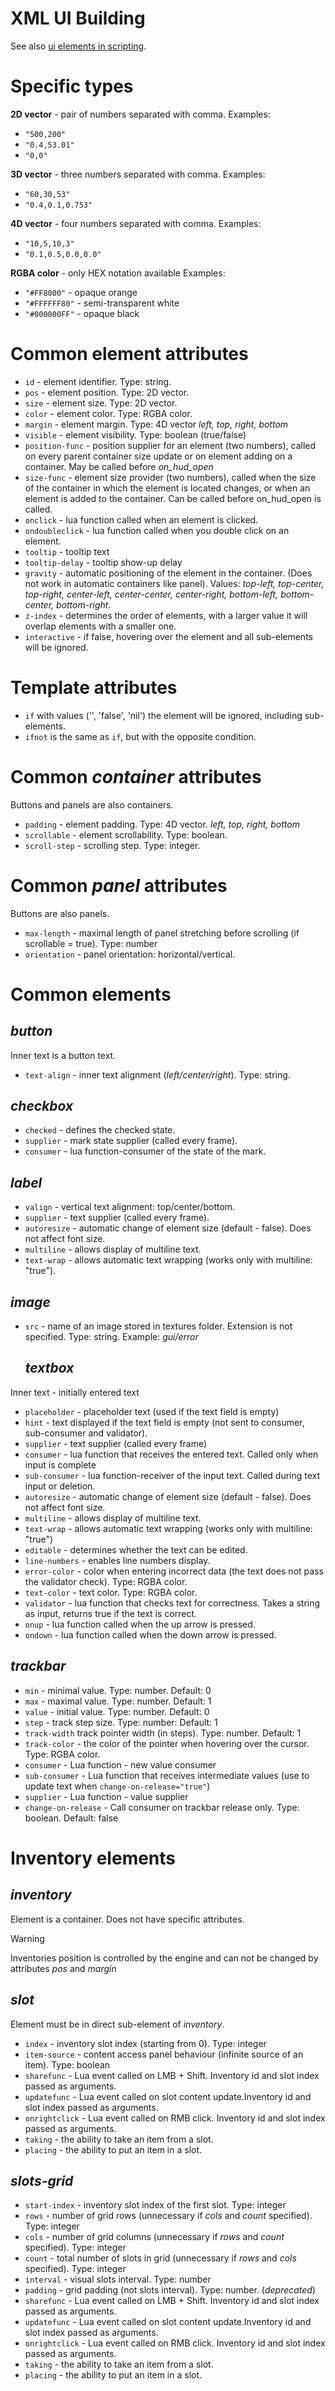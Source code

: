 # XML UI Building

See also [ui elements in scripting](scripting/ui.md).

# Specific types

**2D vector** - pair of numbers separated with comma.
Examples:
- `"500,200"`
- `"0.4,53.01"`
- `"0,0"`

**3D vector** - three numbers separated with comma.
Examples:
- `"60,30,53"`
- `"0.4,0.1,0.753"`

**4D vector** - four numbers separated with comma.
Examples:
- `"10,5,10,3"`
- `"0.1,0.5,0.0,0.0"`

**RGBA color** - only HEX notation available
Examples:
- `"#FF8000"` - opaque orange
- `"#FFFFFF80"` - semi-transparent white
- `"#000000FF"` - opaque black

# Common element attributes

- `id` - element identifier. Type: string.
- `pos` - element position. Type: 2D vector.
- `size` - element size. Type: 2D vector.
- `color` - element color. Type: RGBA color.
- `margin` - element margin. Type: 4D vector
  *left, top, right, bottom*
- `visible` - element visibility. Type: boolean (true/false)
- `position-func` - position supplier for an element (two numbers), called on every parent container size update or on element adding on a container. May be called before *on_hud_open*
- `size-func` - element size provider (two numbers), called when the size of the container in which the element is located changes, or when an element is added to the container. Can be called before on_hud_open is called.
- `onclick` - lua function called when an element is clicked.
- `ondoubleclick` - lua function called when you double click on an element.
- `tooltip` - tooltip text
- `tooltip-delay` - tooltip show-up delay
- `gravity` - automatic positioning of the element in the container. (Does not work in automatic containers like panel). Values: *top-left, top-center, top-right, center-left, center-center, center-right, bottom-left, bottom-center, bottom-right*.
- `z-index` - determines the order of elements, with a larger value it will overlap elements with a smaller one.
- `interactive` - if false, hovering over the element and all sub-elements will be ignored.

# Template attributes

- `if` with values ​​('', 'false', 'nil') the element will be ignored, including sub-elements.
- `ifnot` is the same as `if`, but with the opposite condition.

# Common *container* attributes

Buttons and panels are also containers.

- `padding` - element padding. Type: 4D vector.
  *left, top, right, bottom*
- `scrollable` - element scrollability. Type: boolean.
- `scroll-step` - scrolling step. Type: integer.

# Common *panel* attributes

Buttons are also panels.

- `max-length` - maximal length of panel stretching before scrolling (if scrollable = true). Type: number
- `orientation` - panel orientation: horizontal/vertical.

# Common elements

## *button*

Inner text is a button text.

- `text-align` - inner text alignment (*left/center/right*). Type: string.

## *checkbox*

- `checked` - defines the checked state.
- `supplier` - mark state supplier (called every frame).
- `consumer` - lua function-consumer of the state of the mark.

## *label*

- `valign` - vertical text alignment: top/center/bottom.
- `supplier` - text supplier (called every frame).
- `autoresize` - automatic change of element size (default - false). Does not affect font size.
- `multiline` - allows display of multiline text.
- `text-wrap` - allows automatic text wrapping (works only with multiline: "true").

## *image*

- `src` - name of an image stored in textures folder. Extension is not specified. Type: string.
  Example: *gui/error*

  ## *textbox*

Inner text - initially entered text

- `placeholder` - placeholder text (used if the text field is empty)
- `hint` - text displayed if the text field is empty (not sent to consumer, sub-consumer and validator).
- `supplier` - text supplier (called every frame)
- `consumer` - lua function that receives the entered text. Called only when input is complete
- `sub-consumer` - lua function-receiver of the input text. Called during text input or deletion.
- `autoresize` - automatic change of element size (default - false). Does not affect font size.
- `multiline` - allows display of multiline text.
- `text-wrap` - allows automatic text wrapping (works only with multiline: "true")
- `editable` - determines whether the text can be edited.
- `line-numbers` - enables line numbers display.
- `error-color` - color when entering incorrect data (the text does not pass the validator check). Type: RGBA color.
- `text-color` - text color. Type: RGBA color.
- `validator` - lua function that checks text for correctness. Takes a string as input, returns true if the text is correct.
- `onup` - lua function called when the up arrow is pressed.
- `ondown` - lua function called when the down arrow is pressed.

## *trackbar*

- `min` - minimal value. Type: number. Default: 0
- `max` - maximal value. Type: number. Default: 1
- `value` - initial value. Type: number. Default: 0
- `step` - track step size. Type: number: Default: 1
- `track-width` track pointer width (in steps). Type: number. Default: 1
- `track-color` - the color of the pointer when hovering over the cursor. Type: RGBA color.
- `consumer` - Lua function - new value consumer
- `sub-consumer` - Lua function that receives intermediate values ​​(use to update text when `change-on-release="true"`)
- `supplier` - Lua function - value supplier
- `change-on-release` - Call consumer on trackbar release only. Type: boolean. Default: false

# Inventory elements

## *inventory*

Element is a container. Does not have specific attributes.

> [!WARNING]
> Inventories position is controlled by the engine and can not be changed by attributes *pos* and *margin*

## *slot*

Element must be in direct sub-element of *inventory*.
- `index` - inventory slot index (starting from 0). Type: integer
- `item-source` - content access panel behaviour (infinite source of an item). Type: boolean
- `sharefunc` - Lua event called on <btn>LMB</btn> + <btn>Shift</btn>. Inventory id and slot index passed as arguments.
- `updatefunc` - Lua event called on slot content update.Inventory id and slot index passed as arguments.
- `onrightclick` - Lua event called on <btn>RMB</btn> click. Inventory id and slot index passed as arguments.
- `taking` - the ability to take an item from a slot.
- `placing` - the ability to put an item in a slot.

## *slots-grid*

- `start-index` - inventory slot index of the first slot. Type: integer
- `rows` - number of grid rows (unnecessary if *cols* and *count* specified). Type: integer
- `cols` - number of grid columns (unnecessary if *rows* and *count* specified). Type: integer
- `count` - total number of slots in grid (unnecessary if *rows* and *cols* specified). Type: integer
- `interval` - visual slots interval. Type: number
- `padding` - grid padding (not slots interval). Type: number. (*deprecated*)
- `sharefunc` - Lua event called on <btn>LMB</btn> + <btn>Shift</btn>. Inventory id and slot index passed as arguments.
- `updatefunc` - Lua event called on slot content update.Inventory id and slot index passed as arguments.
- `onrightclick` - Lua event called on <btn>RMB</btn> click. Inventory id and slot index passed as arguments.
- `taking` - the ability to take an item from a slot.
- `placing` - the ability to put an item in a slot.
